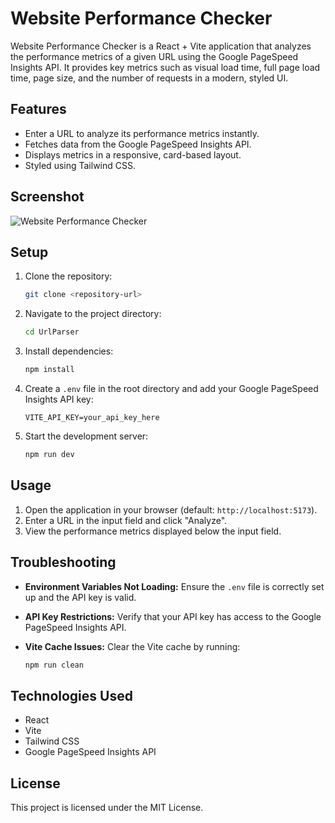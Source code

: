 # Website Performance Checker

Website Performance Checker is a React + Vite application that analyzes the performance metrics of a given URL using the Google PageSpeed Insights API. It provides key metrics such as visual load time, full page load time, page size, and the number of requests in a modern, styled UI.

## Features

- Enter a URL to analyze its performance metrics instantly.
- Fetches data from the Google PageSpeed Insights API.
- Displays metrics in a responsive, card-based layout.
- Styled using Tailwind CSS.

## Screenshot

![Website Performance Checker](./screenshot.png)

## Setup

1. Clone the repository:

   ```bash
   git clone <repository-url>
   ```

2. Navigate to the project directory:

   ```bash
   cd UrlParser
   ```

3. Install dependencies:

   ```bash
   npm install
   ```

4. Create a `.env` file in the root directory and add your Google PageSpeed Insights API key:

   ```env
   VITE_API_KEY=your_api_key_here
   ```

5. Start the development server:

   ```bash
   npm run dev
   ```

## Usage

1. Open the application in your browser (default: `http://localhost:5173`).
2. Enter a URL in the input field and click "Analyze".
3. View the performance metrics displayed below the input field.

## Troubleshooting

- **Environment Variables Not Loading:** Ensure the `.env` file is correctly set up and the API key is valid.
- **API Key Restrictions:** Verify that your API key has access to the Google PageSpeed Insights API.
- **Vite Cache Issues:** Clear the Vite cache by running:

  ```bash
  npm run clean
  ```

## Technologies Used

- React
- Vite
- Tailwind CSS
- Google PageSpeed Insights API

## License

This project is licensed under the MIT License.
